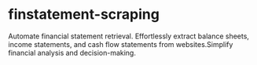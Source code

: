 # finstatement-scraping
Automate financial statement retrieval. Effortlessly extract balance sheets, income statements, and cash flow statements from websites.Simplify financial analysis and decision-making.

